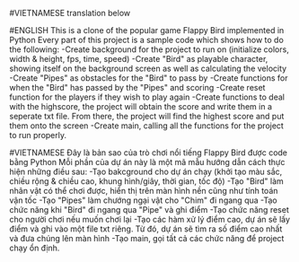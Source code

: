 #VIETNAMESE translation below

#ENGLISH
This is a clone of the popular game Flappy Bird implemented in Python
Every part of this project is a sample code which shows how to do the following:
-Create background for the project to run on (initialize colors, width & height, fps, time, speed)
-Create "Bird" as playable character, showing itself on the background screen as well as calculating the velocity
-Create "Pipes" as obstacles for the "Bird" to pass by
-Create functions for when the "Bird" has passed by the "Pipes" and scoring
-Create reset function for the players if they wish to play again
-Create functions to deal with the highscore, the project will obtain the score and write them in a seperate txt file. From there, the project will find the highest score and put them onto the screen
-Create main, calling all the functions for the project to run properly.

#VIETNAMESE
Đây là bản sao của trò chơi nổi tiếng Flappy Bird được code bằng Python
Mỗi phần của dự án này là một mã mẫu hướng dẫn cách thực hiện những điều sau:
-Tạo bakcground cho dự án chạy (khởi tạo màu sắc, chiều rộng & chiều cao, khung hình/giây, thời gian, tốc độ)
-Tạo "Bird" làm nhân vật có thể chơi được, hiển thị trên màn hình nền cũng như tính toán vận tốc
-Tạo "Pipes" làm chướng ngại vật cho "Chim" đi ngang qua
-Tạo chức năng khi "Bird" đi ngang qua "Pipe" và ghi điểm
-Tạo chức năng reset cho người chơi nếu muốn chơi lại
-Tạo các hàm xử lý điểm cao, dự án sẽ lấy điểm và ghi vào một file txt riêng. Từ đó, dự án sẽ tìm ra số điểm cao nhất và đưa chúng lên màn hình
-Tạo main, gọi tất cả các chức năng để project chạy ổn định.
